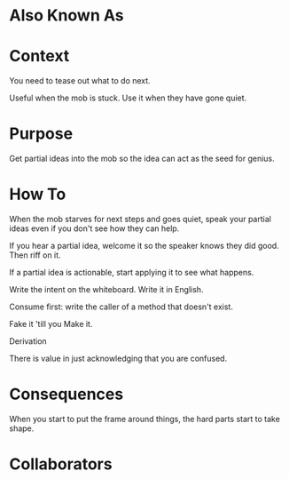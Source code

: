 # Also Known As

# Context

You need to tease out what to do next.

Useful when the mob is stuck. Use it when they have gone quiet.

# Purpose

Get partial ideas into the mob so the idea can act as the seed for genius.

# How To

When the mob starves for next steps and goes quiet, speak your partial ideas even if you don't see how they can help. 

If you hear a partial idea, welcome it so the speaker knows they did good. Then riff on it.

If a partial idea is actionable, start applying it to see what happens. 

Write the intent on the whiteboard. Write it in English.

Consume first: write the caller of a method that doesn't exist.

Fake it 'till you Make it.

Derivation

There is value in just acknowledging that you are confused.

# Consequences

When you start to put the frame around things, the hard parts start to take shape.

# Collaborators
